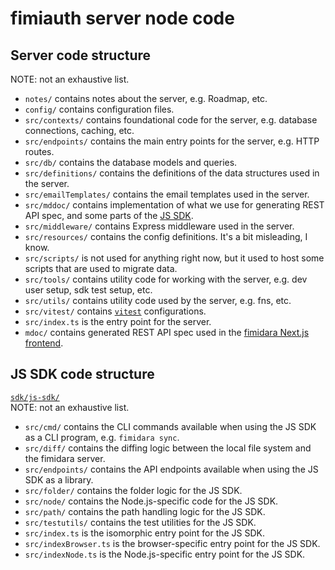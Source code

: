 # fimiauth server node code

## Server code structure

NOTE: not an exhaustive list.

- `notes/` contains notes about the server, e.g. Roadmap, etc.
- `config/` contains configuration files.
- `src/contexts/` contains foundational code for the server, e.g. database connections, caching, etc.
- `src/endpoints/` contains the main entry points for the server, e.g. HTTP routes.
- `src/db/` contains the database models and queries.
- `src/definitions/` contains the definitions of the data structures used in the server.
- `src/emailTemplates/` contains the email templates used in the server.
- `src/mddoc/` contains implementation of what we use for generating REST API spec, and some parts of the [JS SDK](https://github.com/softkave/fimidara-server-node/tree/main/sdk/js-sdk).
- `src/middleware/` contains Express middleware used in the server.
- `src/resources/` contains the config definitions. It's a bit misleading, I know.
- `src/scripts/` is not used for anything right now, but it used to host some scripts that are used to migrate data.
- `src/tools/` contains utility code for working with the server, e.g. dev user setup, sdk test setup, etc.
- `src/utils/` contains utility code used by the server, e.g. fns, etc.
- `src/vitest/` contains [`vitest`](https://vitest.dev/) configurations.
- `src/index.ts` is the entry point for the server.
- `mdoc/` contains generated REST API spec used in the [fimidara Next.js frontend](https://github.com/softkave/fimidara-nextjs).

## JS SDK code structure

[`sdk/js-sdk/`](https://github.com/softkave/fimidara-server-node/tree/main/sdk/js-sdk)  
NOTE: not an exhaustive list.

- `src/cmd/` contains the CLI commands available when using the JS SDK as a CLI program, e.g. `fimidara sync`.
- `src/diff/` contains the diffing logic between the local file system and the fimidara server.
- `src/endpoints/` contains the API endpoints available when using the JS SDK as a library.
- `src/folder/` contains the folder logic for the JS SDK.
- `src/node/` contains the Node.js-specific code for the JS SDK.
- `src/path/` contains the path handling logic for the JS SDK.
- `src/testutils/` contains the test utilities for the JS SDK.
- `src/index.ts` is the isomorphic entry point for the JS SDK.
- `src/indexBrowser.ts` is the browser-specific entry point for the JS SDK.
- `src/indexNode.ts` is the Node.js-specific entry point for the JS SDK.
